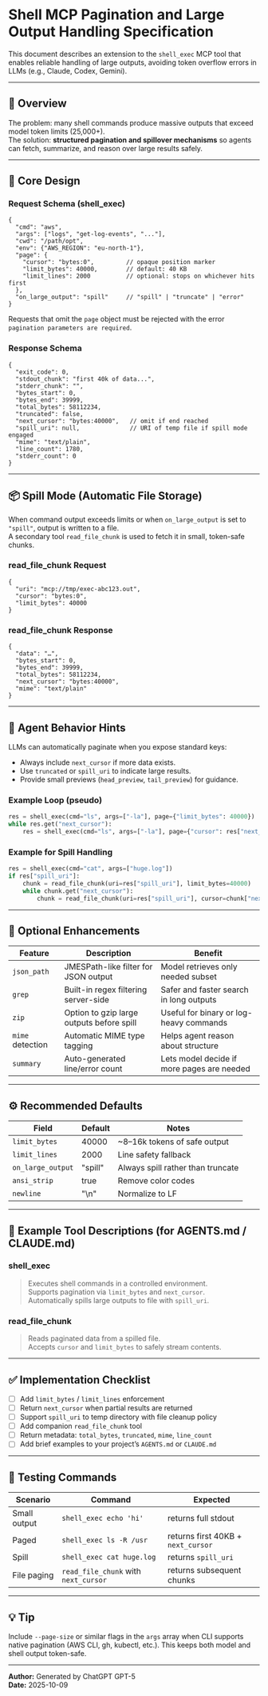 # Shell MCP Pagination and Large Output Handling Specification

This document describes an extension to the `shell_exec` MCP tool that enables reliable handling of large outputs, avoiding token overflow errors in LLMs (e.g., Claude, Codex, Gemini).

---

## 🧩 Overview

The problem: many shell commands produce massive outputs that exceed model token limits (25,000+).  
The solution: **structured pagination and spillover mechanisms** so agents can fetch, summarize, and reason over large results safely.

---

## 🚀 Core Design

### Request Schema (shell_exec)

```jsonc
{
  "cmd": "aws",
  "args": ["logs", "get-log-events", "..."],
  "cwd": "/path/opt",
  "env": {"AWS_REGION": "eu-north-1"},
  "page": {
    "cursor": "bytes:0",         // opaque position marker
    "limit_bytes": 40000,        // default: 40 KB
    "limit_lines": 2000          // optional: stops on whichever hits first
  },
  "on_large_output": "spill"     // "spill" | "truncate" | "error"
}
```

Requests that omit the `page` object must be rejected with the error `pagination parameters are required`.

### Response Schema

```jsonc
{
  "exit_code": 0,
  "stdout_chunk": "first 40k of data...",
  "stderr_chunk": "",
  "bytes_start": 0,
  "bytes_end": 39999,
  "total_bytes": 58112234,
  "truncated": false,
  "next_cursor": "bytes:40000",   // omit if end reached
  "spill_uri": null,              // URI of temp file if spill mode engaged
  "mime": "text/plain",
  "line_count": 1780,
  "stderr_count": 0
}
```

---

## 📦 Spill Mode (Automatic File Storage)

When command output exceeds limits or when `on_large_output` is set to `"spill"`, output is written to a file.  
A secondary tool `read_file_chunk` is used to fetch it in small, token-safe chunks.

### read_file_chunk Request

```jsonc
{
  "uri": "mcp://tmp/exec-abc123.out",
  "cursor": "bytes:0",
  "limit_bytes": 40000
}
```

### read_file_chunk Response

```jsonc
{
  "data": "…",
  "bytes_start": 0,
  "bytes_end": 39999,
  "total_bytes": 58112234,
  "next_cursor": "bytes:40000",
  "mime": "text/plain"
}
```

---

## 🧠 Agent Behavior Hints

LLMs can automatically paginate when you expose standard keys:

- Always include `next_cursor` if more data exists.
- Use `truncated` or `spill_uri` to indicate large results.
- Provide small previews (`head_preview`, `tail_preview`) for guidance.

### Example Loop (pseudo)

```python
res = shell_exec(cmd="ls", args=["-la"], page={"limit_bytes": 40000})
while res.get("next_cursor"):
    res = shell_exec(cmd="ls", args=["-la"], page={"cursor": res["next_cursor"]})
```

### Example for Spill Handling

```python
res = shell_exec(cmd="cat", args=["huge.log"])
if res["spill_uri"]:
    chunk = read_file_chunk(uri=res["spill_uri"], limit_bytes=40000)
    while chunk.get("next_cursor"):
        chunk = read_file_chunk(uri=res["spill_uri"], cursor=chunk["next_cursor"])
```

---

## 🧰 Optional Enhancements

| Feature | Description | Benefit |
|----------|--------------|----------|
| `json_path` | JMESPath-like filter for JSON output | Model retrieves only needed subset |
| `grep` | Built-in regex filtering server-side | Safer and faster search in long outputs |
| `zip` | Option to gzip large outputs before spill | Useful for binary or log-heavy commands |
| `mime` detection | Automatic MIME type tagging | Helps agent reason about structure |
| `summary` | Auto-generated line/error count | Lets model decide if more pages are needed |

---

## ⚙️ Recommended Defaults

| Field | Default | Notes |
|--------|----------|--------|
| `limit_bytes` | 40000 | ~8–16k tokens of safe output |
| `limit_lines` | 2000 | Line safety fallback |
| `on_large_output` | "spill" | Always spill rather than truncate |
| `ansi_strip` | true | Remove color codes |
| `newline` | "\n" | Normalize to LF |

---

## 🧩 Example Tool Descriptions (for AGENTS.md / CLAUDE.md)

### shell_exec

> Executes shell commands in a controlled environment.  
> Supports pagination via `limit_bytes` and `next_cursor`.  
> Automatically spills large outputs to file with `spill_uri`.

### read_file_chunk

> Reads paginated data from a spilled file.  
> Accepts `cursor` and `limit_bytes` to safely stream contents.

---

## ✅ Implementation Checklist

- [ ] Add `limit_bytes` / `limit_lines` enforcement  
- [ ] Return `next_cursor` when partial results are returned  
- [ ] Support `spill_uri` to temp directory with file cleanup policy  
- [ ] Add companion `read_file_chunk` tool  
- [ ] Return metadata: `total_bytes`, `truncated`, `mime`, `line_count`  
- [ ] Add brief examples to your project’s `AGENTS.md` or `CLAUDE.md`  

---

## 🧪 Testing Commands

| Scenario | Command | Expected |
|-----------|----------|-----------|
| Small output | `shell_exec echo 'hi'` | returns full stdout |
| Paged | `shell_exec ls -R /usr` | returns first 40KB + `next_cursor` |
| Spill | `shell_exec cat huge.log` | returns `spill_uri` |
| File paging | `read_file_chunk` with `next_cursor` | returns subsequent chunks |

---

## 💡 Tip

Include `--page-size` or similar flags in the `args` array when CLI supports native pagination (AWS CLI, gh, kubectl, etc.). This keeps both model and shell output token-safe.

---

**Author:** Generated by ChatGPT GPT-5  
**Date:** 2025-10-09  
